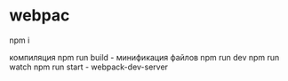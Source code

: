 # webpac

npm i

компиляция
npm run build   -  минификация файлов
npm run dev
npm run watch
npm run start  -  webpack-dev-server 
